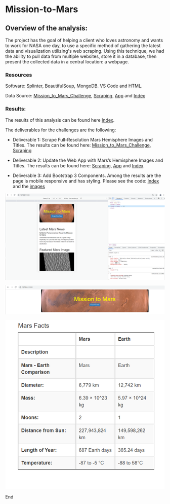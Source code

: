# **Mission-to-Mars**

## Overview of the analysis: 
The project has the goal of helping a client who loves astronomy and wants to work for NASA one day, to use a specific method of gathering the latest data and visualization utilizing's web scraping. Using this technique, we had the ability to pull data from multiple websites, store it in a database, then present the collected data in a central location: a webpage.

### Resources

Software: Splinter, BeautifulSoup, MongoDB. VS Code and HTML. 

Data Source: [Mission_to_Mars_Challenge](https://github.com/chocoplace/Mission-to-Mars/blob/main/Mission_to_Mars_Challenge.ipynb), [Scraping](https://github.com/chocoplace/Mission-to-Mars/blob/main/scraping.py), [App](https://github.com/chocoplace/Mission-to-Mars/blob/main/app.py) and [Index](https://github.com/chocoplace/Mission-to-Mars/blob/main/index.html)

### Results:

The results of this analysis can be found here [Index](https://github.com/chocoplace/Mission-to-Mars/blob/main/index.html). 

The deliverables for the challenges are the following: 

- Deliverable 1: Scrape Full-Resolution Mars Hemisphere Images and Titles. The results can be found here: [Mission_to_Mars_Challenge](https://github.com/chocoplace/Mission-to-Mars/blob/main/Mission_to_Mars_Challenge.ipynb), [Scraping](https://github.com/chocoplace/Mission-to-Mars/blob/main/scraping.py)

- Deliverable 2: Update the Web App with Mars’s Hemisphere Images and Titles. The results can be found here: [Scraping](https://github.com/chocoplace/Mission-to-Mars/blob/main/scraping.py), [App](https://github.com/chocoplace/Mission-to-Mars/blob/main/app.py) and [Index](https://github.com/chocoplace/Mission-to-Mars/blob/main/index.html)

- Deliverable 3: Add Bootstrap 3 Components. Among the results are the page is mobile responsive and has styling. Please see the code: [Index](https://github.com/chocoplace/Mission-to-Mars/blob/main/index.html) and the [images](https://github.com/chocoplace/Mission-to-Mars/tree/main/Resources) 

![Mobile responsive](https://github.com/chocoplace/Mission-to-Mars/blob/main/Resources/Mobile.png)

![Customize button](https://github.com/chocoplace/Mission-to-Mars/blob/main/Resources/Styling_button2.png)

![Customize fact table](https://github.com/chocoplace/Mission-to-Mars/blob/main/Resources/Table.png)

End
